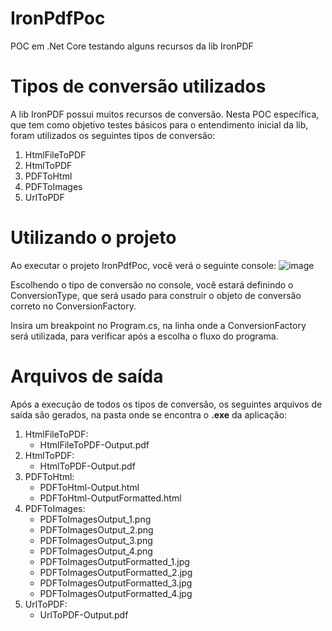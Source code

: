 # IronPdfPoc
POC em .Net Core testando alguns recursos da lib IronPDF

# Tipos de conversão utilizados
A lib IronPDF possui muitos recursos de conversão. Nesta POC específica, que tem como objetivo testes básicos para o entendimento inicial da lib, foram utilizados os seguintes tipos de conversão:
1. HtmlFileToPDF
2. HtmlToPDF
3. PDFToHtml
4. PDFToImages
5. UrlToPDF

# Utilizando o projeto
Ao executar o projeto IronPdfPoc, você verá o seguinte console:
![image](https://github.com/IgorCavalcantiCianniPrado/IronPdfPoc/assets/86272097/91425048-0ecd-4fbb-a64b-528b9c46cdbd)

Escolhendo o tipo de conversão no console, você estará definindo o ConversionType, que será usado para construir o objeto de conversão correto no ConversionFactory.

Insira um breakpoint no Program.cs, na linha onde a ConversionFactory será utilizada, para verificar após a escolha o fluxo do programa. 

# Arquivos de saída
Após a execução de todos os tipos de conversão, os seguintes arquivos de saída são gerados, na pasta onde se encontra o **.exe** da aplicação:
1. HtmlFileToPDF:
   - HtmlFileToPDF-Output.pdf
3. HtmlToPDF:
   - HtmlToPDF-Output.pdf
5. PDFToHtml:
   - PDFToHtml-Output.html
   - PDFToHtml-OutputFormatted.html
6. PDFToImages:
   - PDFToImagesOutput_1.png
   - PDFToImagesOutput_2.png
   - PDFToImagesOutput_3.png
   - PDFToImagesOutput_4.png
   - PDFToImagesOutputFormatted_1.jpg
   - PDFToImagesOutputFormatted_2.jpg
   - PDFToImagesOutputFormatted_3.jpg
   - PDFToImagesOutputFormatted_4.jpg
7. UrlToPDF:
   - UrlToPDF-Output.pdf



